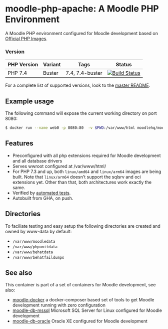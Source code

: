 # moodle-php-apache: A Moodle PHP Environment

A Moodle PHP environment configured for Moodle development based on [Official PHP Images](https://hub.docker.com/_/php/).

### Version

| PHP Version  | Variant | Tags             | Status |
|--------------|---------|------------------|--------|
| PHP 7.4      | Buster  | 7.4, 7.4-buster  | [![Build Status](https://travis-ci.com/moodlehq/moodle-php-apache.svg?branch=7.4-buster)](https://travis-ci.com/moodlehq/moodle-php-apache)|

For a complete list of supported versions, look to the [master README](https://github.com/moodlehq/moodle-php-apache/tree/master).

## Example usage
The following command will expose the current working directory on port 8080:
```bash
$ docker run --name web0 -p 8080:80  -v $PWD:/var/www/html moodlehq/moodle-php-apache:7.1
```

## Features
* Preconfigured with all php extensions required for Moodle development and all database drivers
* Serves wwroot configured at /var/www/html/
* For PHP 7.3 and up, both `linux/amd64` and `linux/arm64` images are being built. Note that `linux/arm64` doesn't support the sqlsrv and oci extensions yet. Other than that, both architectures work exactly the same.
* Verified by [automated tests](https://travis-ci.com/moodlehq/moodle-php-apache).
* Autobuilt from GHA, on push.

## Directories
To faciliate testing and easy setup the following directories are created and owned by www-data by default:

* `/var/www/moodledata`
* `/var/www/phpunitdata`
* `/var/www/behatdata`
* `/var/www/behatfaildumps`


## See also
This container is part of a set of containers for Moodle development, see also:

* [moodle-docker](https://github.com/moodlehq/moodle-docker) a docker-composer based set of tools to get Moodle development running with zero configuration
* [moodle-db-mssql](https://github.com/moodlehq/moodle-db-mssql) Microsoft SQL Server for Linux configured for Moodle development
* [moodle-db-oracle](https://github.com/moodlehq/moodle-db-oracle) Oracle XE configured for Moodle development

